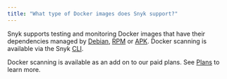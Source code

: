 ```yaml
---
title: "What type of Docker images does Snyk support?"
---
```

Snyk supports testing and monitoring Docker images that have their dependencies managed by [Debian](https://wiki.debian.org/Apt), [RPM](http://rpm.org/) or [APK](https://pkgs.alpinelinux.org/packages). Docker scanning is available via the Snyk [CLI](/docs/using-snyk/).

Docker scanning is available as an add on to our paid plans. See [Plans](/plans) to learn more.
